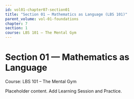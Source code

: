 ```yaml
---
id: vol01-chapter07-section01
title: "Section 01 — Mathematics as Language (LBS 101)"
parent_volume: vol-01-foundations
chapter: 7
section: 1
course: LBS 101 – The Mental Gym
---
```


# Section 01 — Mathematics as Language
Course: LBS 101 – The Mental Gym

Placeholder content. Add Learning Session and Practice.

